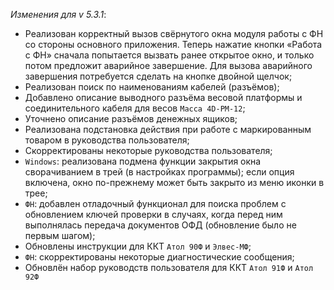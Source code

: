 _Изменения для v 5.3.1_:
- Реализован корректный вызов свёрнутого окна модуля работы с ФН со стороны основного приложения. Теперь нажатие кнопки «Работа с ФН» сначала попытается вызвать ранее открытое окно, и только потом предложит аварийное завершение. Для вызова аварийного завершения потребуется сделать на кнопке двойной щелчок;
- Реализован поиск по наименованиям кабелей (разъёмов);
- Добавлено описание выводного разъёма весовой платформы и соединительного кабеля для весов `Масса 4D-PM-12`;
- Уточнено описание разъёмов денежных ящиков;
- Реализована подстановка действия при работе с маркированным товаром в руководства пользователя;
- Скорректированы некоторые руководства пользователя;
- `Windows`: реализована подмена функции закрытия окна сворачиванием в трей (в настройках программы); если опция включена, окно по-прежнему может быть закрыто из меню иконки в трее;
- `ФН`: добавлен отладочный функционал для поиска проблем с обновлением ключей проверки в случаях, когда перед ним выполнялась передача документов ОФД (обновление было не первым шагом);
- Обновлены инструкции для ККТ `Атол 90Ф` и `Элвес-МФ`;
- `ФН`: скорректированы некоторые диагностические сообщения;
- Обновлён набор руководств пользователя для ККТ `Атол 91Ф` и `Атол 92Ф`
